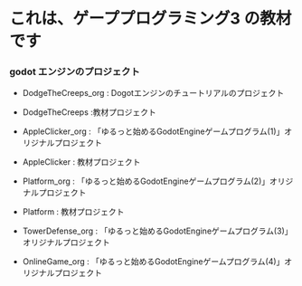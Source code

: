 # これは、ゲーププログラミング3 の教材です
### godot エンジンのプロジェクト
- DodgeTheCreeps_org : Dogotエンジンのチュートリアルのプロジェクト 
- DodgeTheCreeps :教材プロジェクト
- AppleClicker_org : 「ゆるっと始めるGodotEngineゲームプログラム(1)」オリジナルプロジェクト
- AppleClicker : 教材プロジェクト
- Platform_org : 「ゆるっと始めるGodotEngineゲームプログラム(2)」オリジナルプロジェクト
- Platform : 教材プロジェクト
- TowerDefense_org : 「ゆるっと始めるGodotEngineゲームプログラム(3)」オリジナルプロジェクト

- OnlineGame_org : 「ゆるっと始めるGodotEngineゲームプログラム(4)」オリジナルプロジェクト
